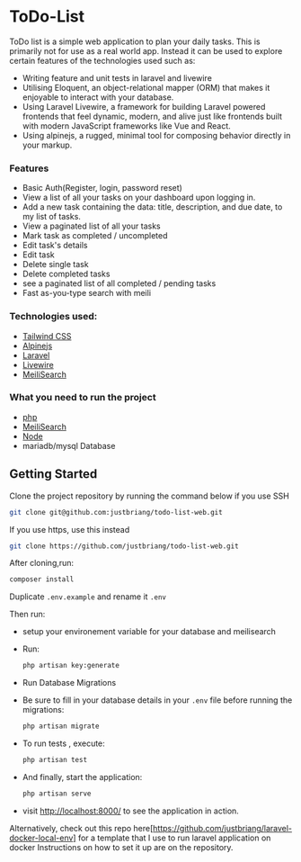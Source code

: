 # ToDo-List

ToDo list is a simple web application to plan your daily tasks. This is primarily not for use as a real world app. Instead it can be used to explore certain features of the technologies used such as:

-   Writing feature and unit tests in laravel and livewire
-   Utilising Eloquent, an object-relational mapper (ORM) that makes it enjoyable to interact with your database.
-   Using Laravel Livewire, a framework for building Laravel powered frontends that feel dynamic, modern, and alive just like frontends built with modern JavaScript frameworks like Vue and React.
-   Using alpinejs, a rugged, minimal tool for composing behavior directly in your markup.

### Features

-   Basic Auth(Register, login, password reset)
-   View a list of all your tasks on your dashboard upon logging in.
-   Add a new task containing the data: title, description, and due date, to my list of tasks.
-   View a paginated list of all your tasks
-   Mark task as completed / uncompleted
-   Edit task's details
-   Edit task
-   Delete single task
-   Delete completed tasks
-   see a paginated list of all completed / pending tasks
-   Fast as-you-type search with meili

### Technologies used:

-   [Tailwind CSS](https://tailwindcss.com/)
-   [Alpinejs](https://alpinejs.dev/)
-   [Laravel](https://laravel.com/)
-   [Livewire](https://laravel-livewire.com/)
-   [MeiliSearch](https://www.meilisearch.com/)

### What you need to run the project

-   [php](https://www.php.net/)
-   [MeiliSearch](https://www.meilisearch.com/)
-   [Node](https://nodejs.org/en/)
-   mariadb/mysql Database

## Getting Started

Clone the project repository by running the command below if you use SSH

```bash
git clone git@github.com:justbriang/todo-list-web.git
```

If you use https, use this instead

```bash
git clone https://github.com/justbriang/todo-list-web.git
```

After cloning,run:

```bash
composer install
```

Duplicate `.env.example` and rename it `.env`

Then run:

-   setup your environement variable for your database and meilisearch
-   Run:

    ```bash
    php artisan key:generate
    ```

-   Run Database Migrations

-   Be sure to fill in your database details in your `.env` file before running the migrations:

    ```bash
    php artisan migrate
    ```

-   To run tests , execute:

    ```bash
    php artisan test
    ```


-   And finally, start the application:

    ```bash
    php artisan serve
    ```

-   visit [http://localhost:8000/](http://localhost:8000/) to see the application in action.

Alternatively, check out this repo here[https://github.com/justbriang/laravel-docker-local-env] for a template that I use to run laravel application on docker
Instructions on how to set it up are on the repository.
